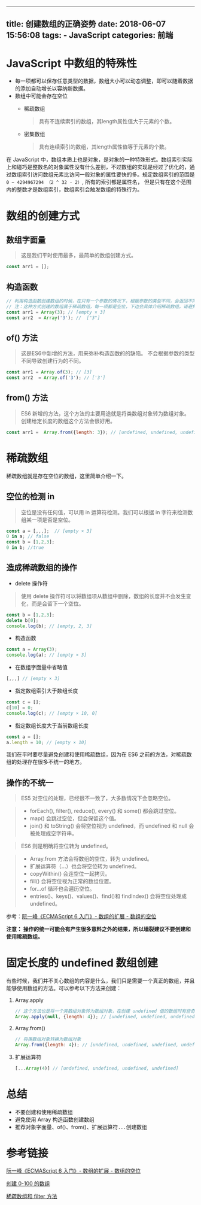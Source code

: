 
---
title: 创建数组的正确姿势
date: 2018-06-07 15:56:08
tags:
	- JavaScript
categories: 前端
---

# JavaScript 中数组的特殊性

* 每一项都可以保存任意类型的数据，数组大小可以动态调整，即可以随着数据的添加自动增长以容纳新数据。
* 数组中可能会存在空位
	* 稀疏数组
	
		> 具有不连续索引的数组，其length属性值大于元素的个数。
	* 密集数组
		
		> 具有连续索引的数组，其length属性值等于元素的个数。

在 JavaScript 中，数组本质上也是对象，是对象的一种特殊形式。数组索引实际上和碰巧是整数名的对象属性没有什么差别，不过数组的实现是经过了优化的，通过数组索引访问数组元素比访问一般对象的属性要快的多。规定数组索引的范围是 `0 ~ 4294967294 （2 ^ 32 - 2）`,  所有的索引都是属性名， 但是只有在这个范围内的整数才是数组索引，数组索引会触发数组的特殊行为。


# 数组的创建方式

## 数组字面量
> 这是我们平时使用最多，最简单的数组创建方式。

``` js
const arr1 = [];
```
## 构造函数

``` js
// 利用构造函数创建数组的时候，在只有一个参数的情况下，根据参数的类型不同，会返回不同的结果。
// 注：这种方式创建的数组属于稀疏数组，每一项都是空位，下边会具体介绍稀疏数组。请避免使用这样的方式创建数组。
const arr1 = Array(3); // [empty × 3]
const arr2  = Array('3'); //  ["3"]
```

## of() 方法
> 这是ES6中新增的方法，用来弥补构造函数的的缺陷。
> 不会根据参数的类型不同导致创建行为的不同。

``` js
const arr1 = Array.of(3); // [3]
const arr2  = Array.of('3'); // ['3']
```

## from() 方法
> ES6 新增的方法，这个方法的主要用途就是将类数组对象转为数组对象。
> 创建给定长度的数组这个方法会很好用。

``` js
const arr1 =  Array.from({length: 3}); // [undefined, undefined, undefined]
```

# 稀疏数组

稀疏数组就是存在空位的数组，这里简单介绍一下。

## 空位的检测 in
> 空位是没有任何值，可以用 in 运算符检测。我们可以根据 in 字符来检测数组某一项是否是空位。

``` js
const a = [,,,];  // [empty × 3]
0 in a; // false
const b = [1,2,3];
0 in b; //true
```

## 造成稀疏数组的操作

* delete 操作符

> 使用 delete 操作符可以将数组项从数组中删除，数组的长度并不会发生变化，而是会留下一个空位。

``` js
const b = [1,2,3];
delete b[0];
console.log(b); // [empty, 2, 3]
```

* 构造函数

``` js
const a = Array(3);
console.log(a); // [empty × 3]
```
* 在数组字面量中省略值

``` js
[,,,] // [empty × 3]
```
* 指定数组索引大于数组长度

``` js
const c = [];
c[10] = 0; 
console.log(c); // [empty × 10, 0]
```

* 指定数组长度大于当前数组长度

``` js
const a = [];
a.length = 10; // [empty × 10]
```

我们在平时要尽量避免创建和使用稀疏数组，因为在 ES6 之前的方法，对稀疏数组的处理存在很多不统一的地方。

## 操作的不统一

> ES5 对空位的处理，已经很不一致了，大多数情况下会忽略空位。

> * forEach(), filter(), reduce(), every() 和 some() 都会跳过空位。
> * map() 会跳过空位，但会保留这个值。
> * join() 和 toString() 会将空位视为 undefined，而 undefined 和 null 会被处理成空字符串。 

> ES6 则是明确将空位转为 undefined。

> * Array.from 方法会将数组的空位，转为 undefined。
> * 扩展运算符（...）也会将空位转为 undefined。
> * copyWithin() 会连空位一起拷贝。
> * fill() 会将空位视为正常的数组位置。
> * for...of 循环也会遍历空位。
> * entries()、keys()、values()、find()和 findIndex() 会将空位处理成 undefined。

参考：[阮一峰《ECMAScript 6 入门》- 数组的扩展 - 数组的空位](http://es6.ruanyifeng.com/#docs/array)

**注意： 操作的统一可能会有产生很多意料之外的结果，所以墙裂建议不要创建和使用稀疏数组。**

# 固定长度的 undefined 数组创建
有些时候，我们并不关心数组的内容是什么，我们只是需要一个真正的数组，并且能够使用数组的方法。可以参考以下方法来创建：

1.  Array.apply

	``` js
	// 这个方法也是将一个类数组对象转为数组对象，在创建 undefined 值的数组时有些奇怪和繁琐，但是结果远比 Array(3) 更准确可靠。
	Array.apply(null, {length: 4}); // [undefined, undefined, undefined, undefined]
	```

2. Array.from()

	``` js
	// 将类数组对象转换为数组对象
	Array.from({length: 4}); // [undefined, undefined, undefined, undefined]
	```
	
3. 扩展运算符
	
	``` js
	[...Array(4)] // [undefined, undefined, undefined, undefined]
	```
	
# 总结

* 不要创建和使用稀疏数组
* 避免使用 Array 构造函数创建数组
* 推荐对象字面量、of()、from()、扩展运算符`...`创建数组

# 参考链接

[阮一峰《ECMAScript 6 入门》- 数组的扩展 - 数组的空位](http://es6.ruanyifeng.com/#docs/array)

[创建 0-100 的数组](https://www.jianshu.com/p/d6f855e5bc5c)

[稀疏数组和 filter 方法](https://github.com/congtou221/blog/issues/7)